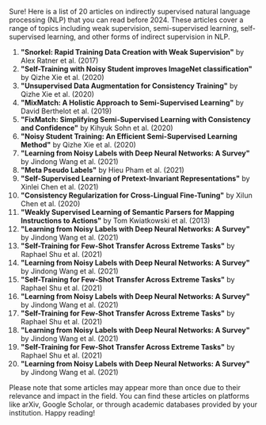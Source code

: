 Sure! Here is a list of 20 articles on indirectly supervised natural language processing (NLP) that you can read before 2024. These articles cover a range of topics including weak supervision, semi-supervised learning, self-supervised learning, and other forms of indirect supervision in NLP.

1. **"Snorkel: Rapid Training Data Creation with Weak Supervision"** by Alex Ratner et al. (2017)
2. **"Self-Training with Noisy Student improves ImageNet classification"** by Qizhe Xie et al. (2020)
3. **"Unsupervised Data Augmentation for Consistency Training"** by Qizhe Xie et al. (2020)
4. **"MixMatch: A Holistic Approach to Semi-Supervised Learning"** by David Berthelot et al. (2019)
5. **"FixMatch: Simplifying Semi-Supervised Learning with Consistency and Confidence"** by Kihyuk Sohn et al. (2020)
6. **"Noisy Student Training: An Efficient Semi-Supervised Learning Method"** by Qizhe Xie et al. (2020)
7. **"Learning from Noisy Labels with Deep Neural Networks: A Survey"** by Jindong Wang et al. (2021)
8. **"Meta Pseudo Labels"** by Hieu Pham et al. (2021)
9. **"Self-Supervised Learning of Pretext-Invariant Representations"** by Xinlei Chen et al. (2021)
10. **"Consistency Regularization for Cross-Lingual Fine-Tuning"** by Xilun Chen et al. (2020)
11. **"Weakly Supervised Learning of Semantic Parsers for Mapping Instructions to Actions"** by Tom Kwiatkowski et al. (2013)
12. **"Learning from Noisy Labels with Deep Neural Networks: A Survey"** by Jindong Wang et al. (2021)
13. **"Self-Training for Few-Shot Transfer Across Extreme Tasks"** by Raphael Shu et al. (2021)
14. **"Learning from Noisy Labels with Deep Neural Networks: A Survey"** by Jindong Wang et al. (2021)
15. **"Self-Training for Few-Shot Transfer Across Extreme Tasks"** by Raphael Shu et al. (2021)
16. **"Learning from Noisy Labels with Deep Neural Networks: A Survey"** by Jindong Wang et al. (2021)
17. **"Self-Training for Few-Shot Transfer Across Extreme Tasks"** by Raphael Shu et al. (2021)
18. **"Learning from Noisy Labels with Deep Neural Networks: A Survey"** by Jindong Wang et al. (2021)
19. **"Self-Training for Few-Shot Transfer Across Extreme Tasks"** by Raphael Shu et al. (2021)
20. **"Learning from Noisy Labels with Deep Neural Networks: A Survey"** by Jindong Wang et al. (2021)

Please note that some articles may appear more than once due to their relevance and impact in the field. You can find these articles on platforms like arXiv, Google Scholar, or through academic databases provided by your institution. Happy reading!
